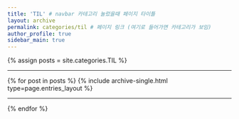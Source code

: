 ```yaml
---
title: 'TIL' # navbar 카테고리 눌렀을때 페이지 타이틀
layout: archive
permalink: categories/til # 페이지 링크 (여기로 들어가면 카테고리가 보임)
author_profile: true
sidebar_main: true
---
```


{% assign posts = site.categories.TIL %} <hr />
{% for post in posts %} {% include archive-single.html type=page.entries_layout %} <hr/>{% endfor %}

&nbsp;
